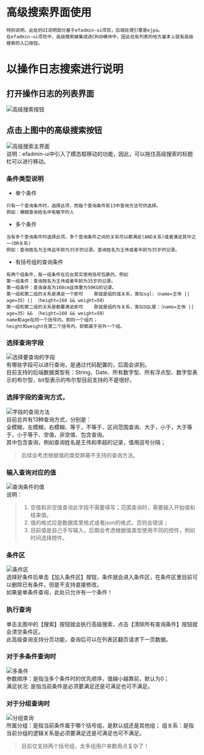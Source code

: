 # 高级搜索界面使用
```
特别说明，此处的UI说明部分基于efadmin-ui项目，后端处理引擎是ejpa。
在efadmin-ui项目中，高级搜索被集成进CRUD模块中，因此在有列表的地方基本上就有高级搜索的入口按钮。
```
# 以操作日志搜索进行说明
## 打开操作日志的列表界面
![高级搜索按钮](https://gitee.com/vip-efactory/efadmin-ui/raw/master/public/adSearch/adSearhBtn.png)
## 点击上图中的高级搜索按钮
![高级搜索主界面](https://gitee.com/vip-efactory/efadmin-ui/raw/master/public/adSearch/mainUI.png)  
    说明：efadmin-ui中引入了模态框移动的功能，因此，可以拖住高级搜索的标题栏可以进行移动。

### 条件类型说明
- 单个条件
```
只有一个查询条件时，选择此项，而每个查询条件有13中查询方法可供选择。
例如：模糊查询姓名中有敏字的人
```
- 多个条件
```
当有多个查询条件时选择此项，多个查询条件之间的关系可以都满足(AND关系)或者满足其中之一(OR关系)  
例如：查询姓名为王伟且年龄为35岁的记录。查询姓名为王伟或者年龄为35岁的记录。
```
- 有括号组的查询条件
```
有两个组条件，每一组条件在后台其实使用括号包裹的，例如
第一组条件：查询姓名为王伟或者年龄为35岁的记录。
第一组条件：查询身高为160cm且体重为50KG的记录。
第一组和第二组的关系是满足一个即可    那就是组的或关系，类似sql:（name=王伟 || age=35）|| （height=160 && weight=50）
第一组和第二组的关系是都要满足即可    那就是组的与关系，类似SQL是：（name=王伟 || age=35）&& （height=160 && weight=50）
name和age在同一个括号内，即同一个组内；
height和weight在第二个括号内，即都属于另外一个组。
```

### 选择查询字段
![选择要查询的字段](https://gitee.com/vip-efactory/efadmin-ui/raw/master/public/adSearch/selectField.png)  
有哪些字段可以进行查询，是通过代码配置的，后面会讲到。  
目前支持的后端数据类型有：String、Date、所有数字型、所有浮点型、数字型表示的布尔型，bit型表示的布尔型目前支持的不是很好。

### 选择字段的查询方式，
![字段的查询方法](https://gitee.com/vip-efactory/efadmin-ui/raw/master/public/adSearch/queryMethod.png)  
目前总共有13种查询方式，分别是：  
全模糊，左模糊，右模糊、等于，不等于、区间范围查询、大于，小于，大于等于，小于等于、空值，非空值、包含查询。  
其中包含查询，例如查询姓名是王伟和李超的记录，值用逗号分隔；
>后续会考虑根据值的类型屏蔽不支持的查询方法。

### 输入查询对应的值
![查询条件的值](https://gitee.com/vip-efactory/efadmin-ui/raw/master/public/adSearch/fieldValue.png)  
    说明：
 >1. 空值和非空值查询此字段不需要填写；范围查询时，需要输入开始值和结束值。
 >2. 值的格式应是数据库里格式或者json的格式，否则会错误；
 >3. 目前值是自己手写输入，后期会考虑根据值类型使用不同的控件，例如时间选择控件。


### 条件区
![条件区](https://gitee.com/vip-efactory/efadmin-ui/raw/master/public/adSearch/fieldArea.png)  
选择好条件后单击【加入条件区】按钮，条件就会进入条件区，在条件区里目前可以删除已有条件，但是不支持直接修改。  
如果是单条件查询，此处只允许有一个条件！

### 执行查询
单击主图中的【搜索】按钮就会执行高级搜索，点击【清除所有查询条件】按钮就会清空条件区。  
此高级查询支持分页功能，查询后可以在列表区翻页请求下一页数据。

### 对于多条件查询时
![多条件](https://gitee.com/vip-efactory/efadmin-ui/raw/master/public/adSearch/mutiField.png)  
参数顺序：是指当多个条件时的优先顺序，值越小越靠前，默认为0；  
满足状况: 是指当前条件是必须要满足还是可满足也可不满足。

### 对于分组查询时
![分组查询](https://gitee.com/vip-efactory/efadmin-ui/raw/master/public/adSearch/groupField.png)  
所属分组：是指当前条件属于哪个括号组，是默认组还是其他组；
组关系：是指当前分组的逻辑关系是必须要满足还是可满足也可不满足。
>目前仅支持两个括号组，太多组用户来数用点复杂了！

